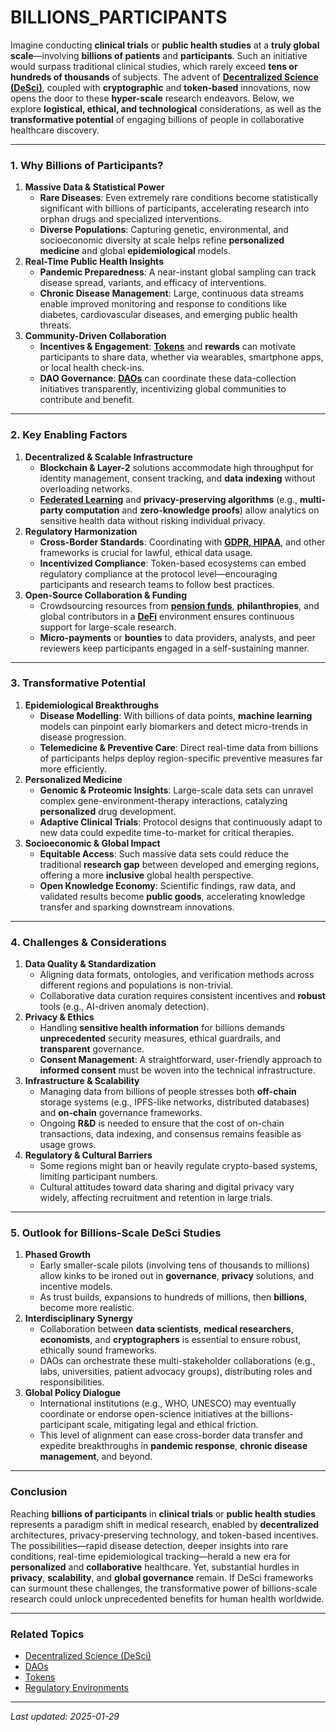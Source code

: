 # BILLIONS\_PARTICIPANTS

Imagine conducting **clinical trials** or **public health studies** at a **truly global scale**—involving **billions of patients** and **participants**. Such an initiative would surpass traditional clinical studies, which rarely exceed **tens or hundreds of thousands** of subjects. The advent of [**Decentralized Science (DeSci)**](../MISC/desci.md), coupled with **cryptographic** and **token-based** innovations, now opens the door to these **hyper-scale** research endeavors. Below, we explore **logistical, ethical, and technological** considerations, as well as the **transformative potential** of engaging billions of people in collaborative healthcare discovery.

***

### 1. Why Billions of Participants?

1. **Massive Data & Statistical Power**
   * **Rare Diseases**: Even extremely rare conditions become statistically significant with billions of participants, accelerating research into orphan drugs and specialized interventions.
   * **Diverse Populations**: Capturing genetic, environmental, and socioeconomic diversity at scale helps refine **personalized medicine** and global **epidemiological** models.
2. **Real-Time Public Health Insights**
   * **Pandemic Preparedness**: A near-instant global sampling can track disease spread, variants, and efficacy of interventions.
   * **Chronic Disease Management**: Large, continuous data streams enable improved monitoring and response to conditions like diabetes, cardiovascular diseases, and emerging public health threats.
3. **Community-Driven Collaboration**
   * **Incentives & Engagement**: [**Tokens**](../CRYPTO/tokens.md) and **rewards** can motivate participants to share data, whether via wearables, smartphone apps, or local health check-ins.
   * **DAO Governance**: [**DAOs**](../MISC/daos.md) can coordinate these data-collection initiatives transparently, incentivizing global communities to contribute and benefit.

***

### 2. Key Enabling Factors

1. **Decentralized & Scalable Infrastructure**
   * **Blockchain & Layer-2** solutions accommodate high throughput for identity management, consent tracking, and **data indexing** without overloading networks.
   * [**Federated Learning**](https://en.wikipedia.org/wiki/Federated_learning) and **privacy-preserving algorithms** (e.g., **multi-party computation** and **zero-knowledge proofs**) allow analytics on sensitive health data without risking individual privacy.
2. **Regulatory Harmonization**
   * **Cross-Border Standards**: Coordinating with [**GDPR, HIPAA**](../governance/regulatory_environments.md), and other frameworks is crucial for lawful, ethical data usage.
   * **Incentivized Compliance**: Token-based ecosystems can embed regulatory compliance at the protocol level—encouraging participants and research teams to follow best practices.
3. **Open-Source Collaboration & Funding**
   * Crowdsourcing resources from [**pension funds**](../MISC/pension_funds.md), **philanthropies**, and global contributors in a [**DeFi**](../CRYPTO/DEFI.MD) environment ensures continuous support for large-scale research.
   * **Micro-payments** or **bounties** to data providers, analysts, and peer reviewers keep participants engaged in a self-sustaining manner.

***

### 3. Transformative Potential

1. **Epidemiological Breakthroughs**
   * **Disease Modelling**: With billions of data points, **machine learning** models can pinpoint early biomarkers and detect micro-trends in disease progression.
   * **Telemedicine & Preventive Care**: Direct real-time data from billions of participants helps deploy region-specific preventive measures far more efficiently.
2. **Personalized Medicine**
   * **Genomic & Proteomic Insights**: Large-scale data sets can unravel complex gene-environment-therapy interactions, catalyzing **personalized** drug development.
   * **Adaptive Clinical Trials**: Protocol designs that continuously adapt to new data could expedite time-to-market for critical therapies.
3. **Socioeconomic & Global Impact**
   * **Equitable Access**: Such massive data sets could reduce the traditional **research gap** between developed and emerging regions, offering a more **inclusive** global health perspective.
   * **Open Knowledge Economy**: Scientific findings, raw data, and validated results become **public goods**, accelerating knowledge transfer and sparking downstream innovations.

***

### 4. Challenges & Considerations

1. **Data Quality & Standardization**
   * Aligning data formats, ontologies, and verification methods across different regions and populations is non-trivial.
   * Collaborative data curation requires consistent incentives and **robust** tools (e.g., AI-driven anomaly detection).
2. **Privacy & Ethics**
   * Handling **sensitive health information** for billions demands **unprecedented** security measures, ethical guardrails, and **transparent** governance.
   * **Consent Management**: A straightforward, user-friendly approach to **informed consent** must be woven into the technical infrastructure.
3. **Infrastructure & Scalability**
   * Managing data from billions of people stresses both **off-chain** storage systems (e.g., IPFS-like networks, distributed databases) and **on-chain** governance frameworks.
   * Ongoing **R\&D** is needed to ensure that the cost of on-chain transactions, data indexing, and consensus remains feasible as usage grows.
4. **Regulatory & Cultural Barriers**
   * Some regions might ban or heavily regulate crypto-based systems, limiting participant numbers.
   * Cultural attitudes toward data sharing and digital privacy vary widely, affecting recruitment and retention in large trials.

***

### 5. Outlook for Billions-Scale DeSci Studies

1. **Phased Growth**
   * Early smaller-scale pilots (involving tens of thousands to millions) allow kinks to be ironed out in **governance**, **privacy** solutions, and incentive models.
   * As trust builds, expansions to hundreds of millions, then **billions**, become more realistic.
2. **Interdisciplinary Synergy**
   * Collaboration between **data scientists**, **medical researchers**, **economists**, and **cryptographers** is essential to ensure robust, ethically sound frameworks.
   * DAOs can orchestrate these multi-stakeholder collaborations (e.g., labs, universities, patient advocacy groups), distributing roles and responsibilities.
3. **Global Policy Dialogue**
   * International institutions (e.g., WHO, UNESCO) may eventually coordinate or endorse open-science initiatives at the billions-participant scale, mitigating legal and ethical friction.
   * This level of alignment can ease cross-border data transfer and expedite breakthroughs in **pandemic response**, **chronic disease management**, and beyond.

***

### Conclusion

Reaching **billions of participants** in **clinical trials** or **public health studies** represents a paradigm shift in medical research, enabled by **decentralized** architectures, privacy-preserving technology, and token-based incentives. The possibilities—rapid disease detection, deeper insights into rare conditions, real-time epidemiological tracking—herald a new era for **personalized** and **collaborative** healthcare. Yet, substantial hurdles in **privacy**, **scalability**, and **global governance** remain. If DeSci frameworks can surmount these challenges, the transformative power of billions-scale research could unlock unprecedented benefits for human health worldwide.

***

### Related Topics

* [Decentralized Science (DeSci)](../MISC/desci.md)
* [DAOs](../MISC/daos.md)
* [Tokens](../CRYPTO/tokens.md)
* [Regulatory Environments](../governance/regulatory_environments.md)

***

_Last updated: 2025-01-29_
